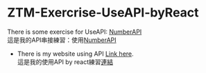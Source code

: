 # ZTM-Exercrise-UseAPI-byReact
There is some exercise for UseAPI: [NumberAPI](http://numbersapi.com/#random/math "title")  
這是我的API串接練習：使用[NumberAPI](http://numbersapi.com/#random/math "title")
- There is my website using API [Link here](https://joeban0608.github.io/ZTM-Exercrise-UseAPI-byReact/ "title").  
  這是我的使用API by react練習[連結](https://joeban0608.github.io/ZTM-Exercrise-UseAPI-byReact/ "title")  
